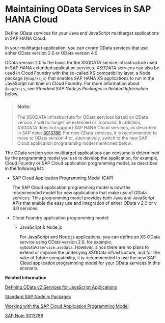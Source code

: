 <!-- loio78606fc13a6b41e5b654ca5f289351ca -->

# Maintaining OData Services in SAP HANA Cloud

Define OData services for your Java and JavaScript multitarget applications in SAP HANA Cloud.

In your multitarget application, you can create OData services that use either OData version 2.0 or OData version 4.0.

OData version 2.0 is the basis for the XSODATA service infrastructure used in SAP HANA extended application services. XSODATA services can also be used in Cloud Foundry with the so-called XS compatibility layer, a Node package \(`@sap/xsjs`\) that enables SAP HANA XS applications to run in the JavaScript run time on Cloud Foundry. For more information about `@sap/xsjs`, see *Standard SAP Node.js Packages* in *Related Information* below.

> ### Note:  
> The XSODATA infrastructure for OData services based on OData version 2 will no longer be extended or improved, In addition, XSODATA does not support SAP HANA Cloud services, as described in SAP note: [3013788](https://launchpad.support.sap.com/#/notes/3013788). For new OData services, it is recommended to move to OData version 4 or, alternatively, switch to the new SAP Cloud application programming model mentioned below.

The OData version your multitarget applications can consume is determined by the programming model you use to develop the application, for example, Cloud Foundry or SAP Cloud application programming model, as described in the following list:

-   SAP Cloud Application Programming Model \(CAP\)

    The SAP Cloud application programming model is now the recommended model for new applications that make use of OData services. This programming model provides both Java and JavaScript APIs that enable the easy use and integration of either OData v 2.0 or v 4.0 services.

-   Cloud Foundry application programming model:
    -   JavaScript & Node.js

        For JavaScript and Node.js applications, you can define an XS OData service using OData version 2.0, for example, `myOdataV2Service.xsodata`. However, since there are no plans to extend or improve the underlying XSOData infrastructure, and for the sake of future compatibility, it is recommended to use the new SAP Cloud application programming model for your OData services in this scenario.



**Related Information**  


[Defining OData v2 Services for JavaScript Applications](defining-odata-v2-services-for-javascript-applications-5792055.md "Create the OData service definitions consumed by your multitarget JavaScript application.")

[Standard SAP Node.js Packages](../60-HANA-Cloud-DB-Dev-App-Code/standard-sap-node-js-packages-5451327.md "A collection of Node.js packages developed by SAP is provided to help you develop Node.js applications for Cloud Foundry and SAP HANA Cloud.")

[Working with the SAP Cloud Application Programming Model](../20-HANA-Cloud-DB-Dev-Get-Started/working-with-the-sap-cloud-application-programming-model-166f4fb.md "Create a business application using the SAP Cloud Application Programming model.")

[SAP Note 3013788](https://launchpad.support.sap.com/#/notes/3013788 "XSODATA not supported in SAP HANA Cloud Service")

